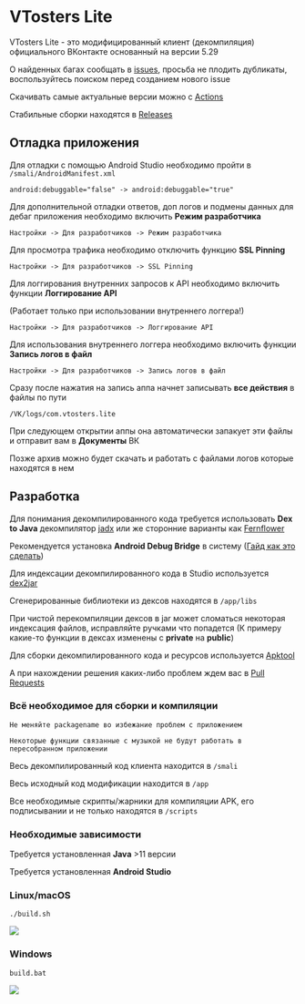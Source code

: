 # VTosters Lite

VTosters Lite - это модифицированный клиент (декомпиляция) официального ВКонтакте основанный на версии 5.29

О найденных багах сообщать в [issues](https://github.com/vtosters/lite/issues), просьба не плодить дубликаты, воспользуйтесь поиском перед созданием нового issue

Скачивать самые актуальные версии можно с [Actions](https://github.com/vtosters/lite/actions)

Стабильные сборки находятся в [Releases](https://github.com/vtosters/lite/releases)

## Отладка приложения

Для отладки с помощью Android Studio необходимо пройти в `/smali/AndroidManifest.xml`
```
android:debuggable="false" -> android:debuggable="true"
```

Для дополнительной отладки ответов, доп логов и подмены данных для дебаг приложения необходимо включить **Режим разработчика**
```
Настройки -> Для разработчиков -> Режим разработчика
```

Для просмотра трафика необходимо отключить функцию **SSL Pinning**

```
Настройки -> Для разработчиков -> SSL Pinning
```

Для логгирования внутренних запросов к API необходимо включить функции **Логгирование API** 

(Работает только при использовании внутреннего логгера!)

```
Настройки -> Для разработчиков -> Логгирование API
```

Для использования внутреннего логгера необходимо включить функции **Запись логов в файл** 
```
Настройки -> Для разработчиков -> Запись логов в файл
```
Сразу после нажатия на запись аппа начнет записывать **все действия** в файлы по пути
```
/VK/logs/com.vtosters.lite
```
При следующем открытии аппы она автоматически запакует эти файлы и отправит вам в **Документы** ВК

Позже архив можно будет скачать и работать с файлами логов которые находятся в нем

## Разработка

Для понимания декомпилированного кода требуется использовать **Dex to Java** декомпилятор [jadx](https://github.com/skylot/jadx) или же сторонние варианты как [Fernflower](https://github.com/fesh0r/fernflower)

Рекомендуется установка **Android Debug Bridge** в систему ([Гайд как это сделать](https://technastic.com/system-wide-adb-fastboot-windows-10))

Для индексации декомпилированного кода в Studio используется [dex2jar](https://github.com/pxb1988/dex2jar)

Сгенерированные библиотеки из дексов находятся в `/app/libs`

При чистой перекомпиляции дексов в jar может сломаться некоторая индексация файлов, исправляйте ручками что попадется (К примеру какие-то функции в дексах изменены с **private** на **public**)

Для сборки декомпилированного кода и ресурсов используется [Apktool](https://github.com/iBotPeaches/Apktool)

А при нахождении решения каких-либо проблем ждем вас в [Pull Requests](https://github.com/vtosters/lite/pulls)

### Всё необходимое для сборки и компиляции

`Не меняйте packagename во избе­жа­ние проблем с приложением`

`Некоторые функции связанные с музыкой не будут работать в пересобранном приложении`

Весь декомпилированный код клиента находится в `/smali`

Весь исходный код модификации находится в `/app`

Все необходимые скрипты/жарники для компиляции APK, его подписывании и не только находятся в `/scripts`

### Необходимые зависимости
Требуется установленная **Java** >11 версии

Требуется установленная **Android Studio**

### Linux/macOS
```
./build.sh
```

![](https://cdn.discordapp.com/attachments/762063967979175946/961657476317581393/unknown.png)


### Windows
```
build.bat
```

![](https://cdn.discordapp.com/attachments/762063967979175946/961682299366309928/unknown.png)
